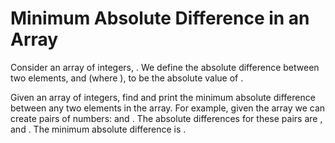 # Minimum Absolute Difference in an Array

Consider an array of integers, . We define the absolute difference between two elements,  and  (where ), to be the absolute value of .

Given an array of integers, find and print the minimum absolute difference between any two elements in the array. For example, given the array  we can create  pairs of numbers:  and . The absolute differences for these pairs are ,  and . The minimum absolute difference is .